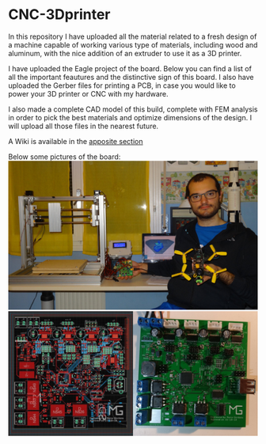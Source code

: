 # CNC-3Dprinter

In this repository I have uploaded all the material related to a fresh design of a machine capable of working various type of materials, including wood and aluminum, with the nice addition of an extruder to use it as a 3D printer.

I have uploaded the Eagle project of the board. Below you can find a list of all the important feautures and the distinctive sign of this board. I also have uploaded the Gerber files for printing a PCB, in case you would like to power your 3D printer or CNC with my hardware.

I also made a complete CAD model of this build, complete with FEM analysis in order to pick the best materials and optimize dimensions of the design. I will upload all those files in the nearest future.

A Wiki is available in the [apposite section](https://github.com/Sixaxis9/CNC-3Dprinter/wiki)

Below some pictures of the board:
![Working 3D_Printer](Wiki_Img/rsz_projects.jpg?raw=true "Title")
![PCB project](Wiki_Img/side_by_side.jpg?raw=true "Title")
